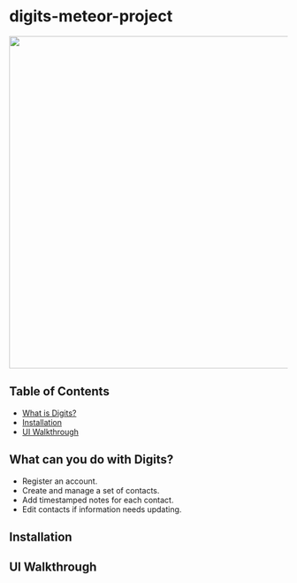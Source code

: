 # digits-meteor-project
<img width="600px" class="rounded mx-auto d-block pb-3 justify-content-center" src="../doc/p1">

## Table of Contents
* [What is Digits?](#what-can-you-do-with-digits?)
* [Installation](#installation)
* [UI Walkthrough](#ui-walkthrough)
  
## What can you do with Digits?

* Register an account.
* Create and manage a set of contacts.
* Add timestamped notes for each contact.
* Edit contacts if information needs updating.
  
## Installation




## UI Walkthrough
